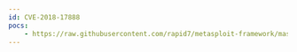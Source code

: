 ```yaml
---
id: CVE-2018-17888
pocs:
    - https://raw.githubusercontent.com/rapid7/metasploit-framework/master/modules/auxiliary/gather/nuuo_cms_bruteforce.rb
---
```

